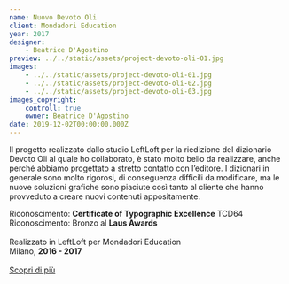 ```yaml
---
name: Nuovo Devoto Oli
client: Mondadori Education
year: 2017
designer:
    - Beatrice D'Agostino
preview: ../../static/assets/project-devoto-oli-01.jpg
images:
    - ../../static/assets/project-devoto-oli-01.jpg
    - ../../static/assets/project-devoto-oli-02.jpg
    - ../../static/assets/project-devoto-oli-03.jpg
images_copyright:
    controll: true
    owner: Beatrice D'Agostino
date: 2019-12-02T00:00:00.000Z
---
```


Il progetto realizzato dallo studio LeftLoft per la riedizione del dizionario Devoto Oli al quale ho collaborato, è stato molto bello da realizzare, anche perché abbiamo progettato a stretto contatto con l’editore. I dizionari in generale sono molto rigorosi, di conseguenza difficili da modificare, ma le nuove soluzioni grafiche sono piaciute così tanto al cliente che hanno provveduto a creare nuovi contenuti appositamente.

Riconoscimento: **Certificate of Typographic Excellence** TCD64  
Riconoscimento: Bronzo al **Laus Awards**<br><br>
Realizzato in LeftLoft per Mondadori Education  
Milano, **2016 - 2017**<br><br>
[Scopri di più](http://beatricedagostino.com/nuovo-devoto-oli.html)
